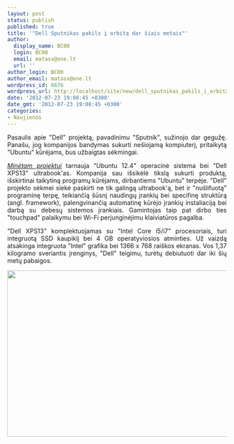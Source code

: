 ```yaml
---
layout: post
status: publish
published: true
title: '"Dell Sputnikas pakils į orbitą dar šiais metais"'
author:
  display_name: BC00
  login: BC00
  email: matasx@one.lt
  url: ''
author_login: BC00
author_email: matasx@one.lt
wordpress_id: 6676
wordpress_url: http://localhost/site/new/dell_sputnikas_pakils_i_orbita_dar_siais_metais/
date: '2012-07-23 19:08:45 +0300'
date_gmt: '2012-07-23 19:08:45 +0300'
categories:
- Naujienos
---
```

<p style="text-align: justify;">
	Pasaulis apie &quot;Dell&quot; projektą, pavadinimu &quot;Sputnik&quot;, sužinojo dar gegužę. Pana&scaron;u, jog kompanijos bandymas sukurti ne&scaron;iojamą kompiuterį, pritaikytą &quot;Ubuntu&quot; kūrėjams, bus užbaigtas sėkmingai.</p>
<p style="text-align: justify;">
	<em><a href="http://arstechnica.com/information-technology/2012/07/dell-launching-sputnik-the-ubuntu-developer-laptop-this-year/">Minėtam projektui</a></em> tarnauja &quot;Ubuntu 12.4&quot; operacinė sistema bei &quot;Dell XPS13&quot; ultrabook&#39;as. Kompanija sau i&scaron;sikėlė tikslą sukurti produktą, i&scaron;skirtinai taikytiną programų kūrėjams, dirbantiems &quot;Ubuntu&quot; terpėje. &quot;Dell&quot; projekto sėkmei siekė paskirti ne tik galingą ultrabook&#39;ą, bet ir &quot;nu&scaron;lifuotą&quot; programinę terpę, teikiančią &scaron;ūsnį naudingų įrankių bei specifinę struktūrą (angl. framework), palengvinančią automatinę kūrėjo įrankių instaliaciją bei darbą su debesų sistemos įrankiais. Gamintojas taip pat dirbo ties &quot;touchpad&quot; palaikymu bei Wi-Fi perjunginėjimu klaiviatūros pagalba.</p>
<p style="text-align: justify;">
	&quot;Dell XPS13&quot; komplektuojamas su &quot;Intel Core i5/i7&quot; procesoriais, turi integruotą SSD kaupiklį bei 4 GB operatyviosios atminties. Už vaizdą atsakinga integruota &quot;Intel&quot; grafika bei 1366 x 768 rai&scaron;kos ekranas. Vos 1,37 kilogramo sveriantis įrenginys, &quot;Dell&quot; teigimu, turėtų debiutuoti dar iki &scaron;ių metų pabaigos.</p>
<p>
	<img alt="" src="http://technews.lt/userfiles/dellsputnik.jpg" style="width: 520px; height: 382px;" /></p>
